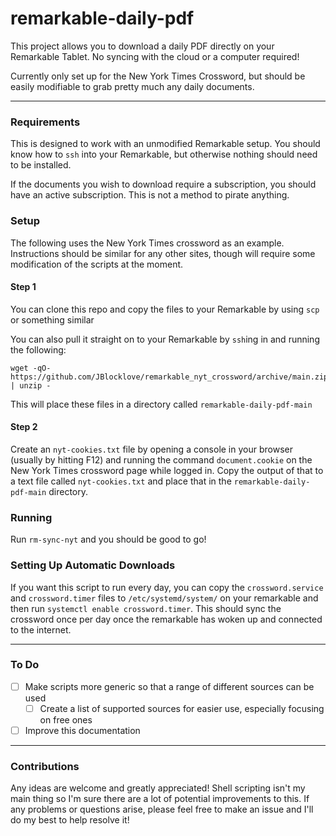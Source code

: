 # remarkable-daily-pdf

This project allows you to download a daily PDF directly on your Remarkable Tablet. No syncing with the cloud or a computer required!

Currently only set up for the New York Times Crossword, but should be easily modifiable to grab pretty much any daily documents.

---

### Requirements
This is designed to work with an unmodified Remarkable setup. You should know how to `ssh` into your Remarkable, but otherwise nothing should need to be installed.

If the documents you wish to download require a subscription, you should have an active subscription. This is not a method to pirate anything.

### Setup
The following uses the New York Times crossword as an example. Instructions should be similar for any other sites, though will require some modification of the scripts at the moment.
#### Step 1
  You can clone this repo and copy the files to your Remarkable by using `scp` or something similar

  You can also pull it straight on to your Remarkable by `ssh`ing in and running the following:
  ```
  wget -qO- https://github.com/JBlocklove/remarkable_nyt_crossword/archive/main.zip | unzip -
  ```
  This will place these files in a directory called `remarkable-daily-pdf-main`
  
#### Step 2
  Create an `nyt-cookies.txt` file by opening a console in your browser (usually by hitting F12) and running the command `document.cookie` on the New York Times crossword page while logged in. Copy the output of that to a text file called `nyt-cookies.txt` and place that in the `remarkable-daily-pdf-main` directory.
  
### Running
Run `rm-sync-nyt` and you should be good to go!

### Setting Up Automatic Downloads
If you want this script to run every day, you can copy the `crossword.service` and `crossword.timer` files to `/etc/systemd/system/` on your remarkable and then run `systemctl enable crossword.timer`. This should sync the crossword once per day once the remarkable has woken up and connected to the internet.

---

### To Do
 - [ ] Make scripts more generic so that a range of different sources can be used
    - [ ] Create a list of supported sources for easier use, especially focusing on free ones
 - [ ] Improve this documentation

---
### Contributions
Any ideas are welcome and greatly appreciated! Shell scripting isn't my main thing so I'm sure there are a lot of potential improvements to this. If any problems or questions arise, please feel free to make an issue and I'll do my best to help resolve it!

